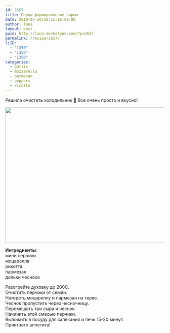 ```yaml
---
id: 2657
title: Перцы фаршированные сыром
date: 2010-07-26T20:15:16-08:00
author: lana
layout: post
guid: http://lana.moskalyuk.com/?p=2657
permalink: /recipe/2657/
ljID:
  - "1350"
  - "1350"
  - "1350"
categories:
  - garlic
  - mozzarella
  - parmesan
  - peppers
  - ricotta
---
```

Решила очистить холодильник 🙂 Все очень просто и вкусно!

<img loading="lazy" class="alignnone" title="cheese stuffed peppers" src="http://farm5.static.flickr.com/4093/4830153227_71f8c9e6c8_z.jpg" alt="" width="640" height="427" /> 

**Ингредиенты**:  
мини перчики  
моцарелла  
рикотта  
пармезан  
дольки чеснока

Разогрейте духовку до 200С.  
Очистить перчики от семян.  
Натереть моцареллу и пармезан на терке.  
Чеснок пропустить через чесночницу.  
Перемешать три сыра и чеснок.  
Начинить этой смесью перчики.  
Выложить в посуду для запекания и печь 15-20 минут.  
Приятного аппетита!